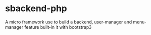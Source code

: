 sbackend-php
============

A micro framework use to build a backend, user-manager and menu-manager feature built-in it with bootstrap3
